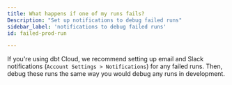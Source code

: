 ```yaml
---
title: What happens if one of my runs fails?
Description: "Set up notifications to debug failed runs"
sidebar_label: 'notifications to debug failed runs'
id: failed-prod-run

---
```


If you're using dbt Cloud, we recommend setting up email and Slack notifications (`Account Settings > Notifications`) for any failed runs. Then, debug these runs the same way you would debug any runs in development.
